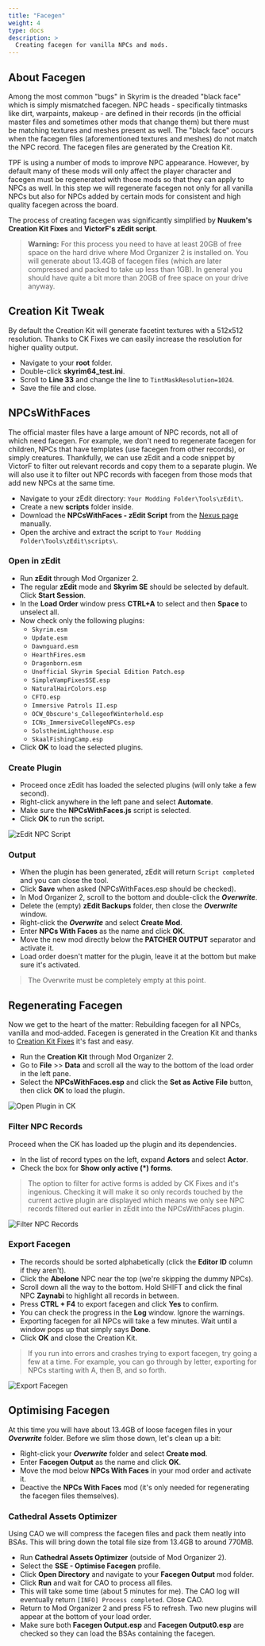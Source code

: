 ```yaml
---
title: "Facegen"
weight: 4
type: docs
description: >
  Creating facegen for vanilla NPCs and mods.
---
```


## About Facegen

Among the most common "bugs" in Skyrim is the dreaded "black face" which is simply mismatched facegen. NPC heads - specifically tintmasks like dirt, warpaints, makeup - are defined in their records (in the official master files and sometimes other mods that change them) but there must be matching textures and meshes present as well. The "black face" occurs when the facegen files (aforementioned textures and meshes) do not match the NPC record. The facegen files are generated by the Creation Kit.

TPF is using a number of mods to improve NPC appearance. However, by default many of these mods will only affect the player character and facegen must be regenerated with those mods so that they can apply to NPCs as well. In this step we will regenerate facegen not only for all vanilla NPCs but also for NPCs added by certain mods for consistent and high quality facegen across the board.

The process of creating facegen was significantly simplified by **Nuukem's Creation Kit Fixes** and **VictorF's zEdit script**.

> **Warning:** For this process you need to have at least 20GB of free space on the hard drive where Mod Organizer 2 is installed on. You will generate about 13.4GB of facegen files (which are later compressed and packed to take up less than 1GB). In general you should have quite a bit more than 20GB of free space on your drive anyway.

## Creation Kit Tweak

By default the Creation Kit will generate facetint textures with a 512x512 resolution. Thanks to CK Fixes we can easily increase the resolution for higher quality output.

- Navigate to your **root** folder.
- Double-click **skyrim64_test.ini**.
- Scroll to **Line 33** and change the line to `TintMaskResolution=1024`.
- Save the file and close.

## NPCsWithFaces

The official master files have a large amount of NPC records, not all of which need facegen. For example, we don't need to regenerate facegen for children, NPCs that have templates (use facegen from other records), or simply creatures. Thankfully, we can use zEdit and a code snippet by VictorF to filter out relevant records and copy them to a separate plugin. We will also use it to filter out NPC records with facegen from those mods that add new NPCs at the same time.

- Navigate to your zEdit directory: `Your Modding Folder\Tools\zEdit\`.
- Create a new **scripts** folder inside.
- Download the **NPCsWithFaces - zEdit Script** from the [Nexus page](https://www.nexusmods.com/skyrimspecialedition/mods/26092?tab=files) manually.
- Open the archive and extract the script to `Your Modding Folder\Tools\zEdit\scripts\`.

### Open in zEdit

- Run **zEdit** through Mod Organizer 2.
- The regular **zEdit** mode and **Skyrim SE** should be selected by default. Click **Start Session**.
- In the **Load Order** window press **CTRL+A** to select and then **Space** to unselect all.
- Now check only the following plugins:
  - `Skyrim.esm`
  - `Update.esm`
  - `Dawnguard.esm`
  - `HearthFires.esm`
  - `Dragonborn.esm`
  - `Unofficial Skyrim Special Edition Patch.esp`
  - `SimpleVampFixesSSE.esp`
  - `NaturalHairColors.esp`
  - `CFTO.esp`
  - `Immersive Patrols II.esp`
  - `OCW_Obscure's_CollegeofWinterhold.esp`
  - `ICNs_ImmersiveCollegeNPCs.esp`
  - `SolstheimLighthouse.esp`
  - `SkaalFishingCamp.esp`
- Click **OK** to load the selected plugins.

### Create Plugin

- Proceed once zEdit has loaded the selected plugins (will only take a few second).
- Right-click anywhere in the left pane and select **Automate**.
- Make sure the **NPCsWithFaces.js** script is selected.
- Click **OK** to run the script.

![zEdit NPC Script](/Pictures/tpf/finalisation/zedit-npc-script.png)

### Output

- When the plugin has been generated, zEdit will return `Script completed` and you can close the tool.
- Click **Save** when asked (NPCsWithFaces.esp should be checked).
- In Mod Organizer 2, scroll to the bottom and double-click the ***Overwrite***.
- Delete the (empty) **zEdit Backups** folder, then close the ***Overwrite*** window.
- Right-click the ***Overwrite*** and select **Create Mod**.
- Enter **NPCs With Faces** as the name and click **OK**.
- Move the new mod directly below the **PATCHER OUTPUT** separator and activate it.
- Load order doesn't matter for the plugin, leave it at the bottom but make sure it's activated.

> The Overwrite must be completely empty at this point.

## Regenerating Facegen

Now we get to the heart of the matter: Rebuilding facegen for all NPCs, vanilla and mod-added. Facegen is generated in the Creation Kit and thanks to [Creation Kit Fixes](https://www.nexusmods.com/skyrimspecialedition/mods/20061) it's fast and easy.

- Run the **Creation Kit** through Mod Organizer 2.
- Go to **File** >> **Data** and scroll all the way to the bottom of the load order in the left pane.
- Select the **NPCsWithFaces.esp** and click the **Set as Active File** button, then click **OK** to load the plugin.

![Open Plugin in CK](/Pictures/tpf/finalisation/load-plugin-ck.png)

### Filter NPC Records

Proceed when the CK has loaded up the plugin and its dependencies.

- In the list of record types on the left, expand **Actors** and select **Actor**.
- Check the box for **Show only active (*) forms**.

> The option to filter for active forms is added by CK Fixes and it's ingenious. Checking it will make it so only records touched by the current active plugin are displayed which means we only see NPC records filtered out earlier in zEdit into the NPCsWithFaces plugin.

![Filter NPC Records](/Pictures/tpf/finalisation/filter-npc-records.png)

### Export Facegen

- The records should be sorted alphabetically (click the **Editor ID** column if they aren't).
- Click the **Abelone** NPC near the top (we're skipping the dummy NPCs).
- Scroll down all the way to the bottom. Hold SHIFT and click the final NPC **Zaynabi** to highlight all records in between.
- Press **CTRL + F4** to export facegen and click **Yes** to confirm.
- You can check the progress in the **Log** window. Ignore the warnings.
- Exporting facegen for all NPCs will take a few minutes. Wait until a window pops up that simply says **Done**.
- Click **OK** and close the Creation Kit.

> If you run into errors and crashes trying to export facegen, try going a few at a time. For example, you can go through by letter, exporting for NPCs starting with A, then B, and so forth.

![Export Facegen](/Pictures/tpf/finalisation/ck-export-facegen.png)

## Optimising Facegen

At this time you will have about 13.4GB of loose facegen files in your ***Overwrite*** folder. Before we slim those down, let's clean up a bit:

- Right-click your ***Overwrite*** folder and select **Create mod**.
- Enter **Facegen Output** as the name and click **OK**.
- Move the mod below **NPCs With Faces** in your mod order and activate it.
- Deactive the **NPCs With Faces** mod (it's only needed for regenerating the facegen files themselves).

### Cathedral Assets Optimizer

Using CAO we will compress the facegen files and pack them neatly into BSAs. This will bring down the total file size from 13.4GB to around 770MB.

- Run **Cathedral Assets Optimizer** (outside of Mod Organizer 2).
- Select the **SSE - Optimise Facegen** profile.
- Click **Open Directory** and navigate to your **Facegen Output** mod folder.
- Click **Run** and wait for CAO to process all files.
- This will take some time (about 5 minutes for me). The CAO log will eventually return `[INFO] Process completed`. Close CAO.
- Return to Mod Organizer 2 and press F5 to refresh. Two new plugins will appear at the bottom of your load order.
- Make sure both **Facegen Output.esp** and **Facegen Output0.esp** are checked so they can load the BSAs containing the facegen.